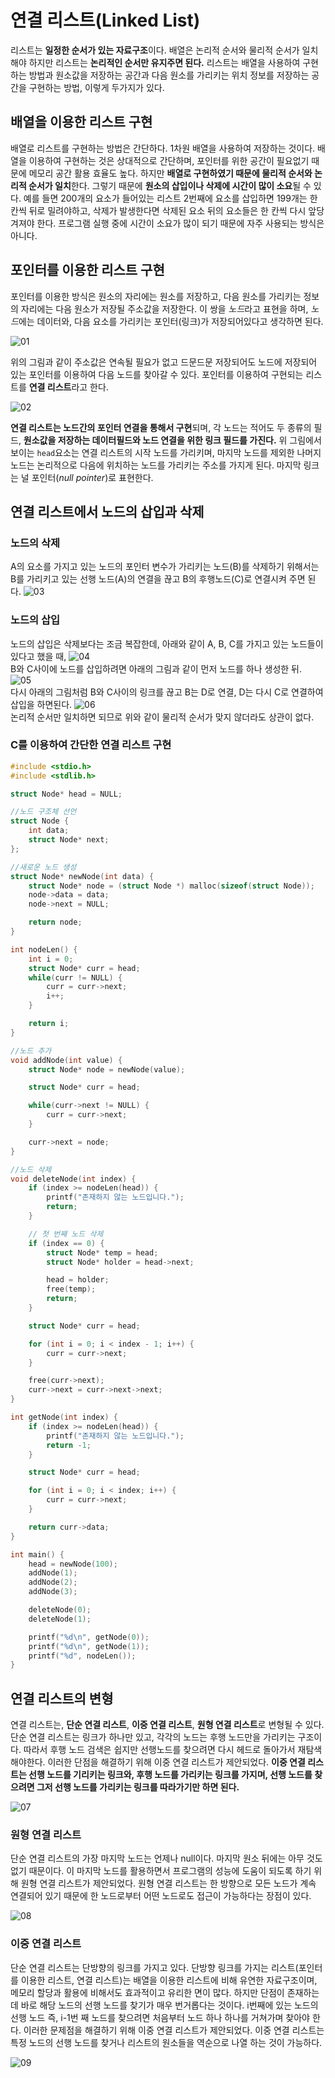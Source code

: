 # 연결 리스트(Linked List)

리스트는 **일정한 순서가 있는 자료구조**이다. 배열은 논리적 순서와 물리적 순서가 일치해야 하지만 리스트는 **논리적인 순서만 유지주면 된다.** 리스트는 배열을 사용하여 구현하는 방법과 원소값을 저장하는 공간과 다음 원소를 가리키는 위치 정보를 저장하는 공간을 구현하는 방법, 이렇게 두가지가 있다.

## 배열을 이용한 리스트 구현

배열로 리스트를 구현하는 방법은 간단하다. 1차원 배열을 사용하여 저장하는 것이다. 배열을 이용하여 구현하는 것은 상대적으로 간단하며, 포인터를 위한 공간이 필요없기 때문에 메모리 공간 활용 효율도 높다. 하지만 **배열로 구현하였기 때문에 물리적 순서와 논리적 순서가 일치**한다. 그렇기 때문에 **원소의 삽입이나 삭제에 시간이 많이 소요**될 수 있다. 예를 들면 200개의 요소가 들어있는 리스트 2번째에 요소를 삽입하면 199개는 한칸씩 뒤로 밀려야하고, 삭제가 발생한다면 삭제된 요소 뒤의 요소들은 한 칸씩 다시 앞당겨져야 한다. 프로그램 실행 중에 시간이 소요가 많이 되기 때문에 자주 사용되는 방식은 아니다.

## 포인터를 이용한 리스트 구현

포인터를 이용한 방식은 원소의 자리에는 원소를 저장하고, 다음 원소를 가리키는 정보의 자리에는 다음 원소가 저장될 주소값을 저장한다. 이 쌍을 *노드*라고 표현을 하며, *노드*에는 데이터와, 다음 요소를 가리키는 포인터(링크)가 저장되어있다고 생각하면 된다.

![01](images/01.png)

위의 그림과 같이 주소값은 연속될 필요가 없고 드문드문 저장되어도 노드에 저장되어 있는 포인터를 이용하여 다음 노드를 찾아갈 수 있다. 포인터를 이용하여 구현되는 리스트를 **연결 리스트**라고 한다.

![02](images/02.png)

**연결 리스트는 노드간의 포인터 연결을 통해서 구현**되며, 각 노드는 적어도 두 종류의 필드, **원소값을 저장하는 데이터필드와 노드 연결을 위한 링크 필드를 가진다.** 위 그림에서 보이는 `head`요소는 연결 리스트의 시작 노드를 가리키며, 마지막 노드를 제외한 나머지 노드는 논리적으로 다음에 위치하는 노드를 가리키는 주소를 가지게 된다. 마지막 링크는 널 포인터(*null pointer*)로 표현한다.

## 연결 리스트에서 노드의 삽입과 삭제

### 노드의 삭제

A의 요소를 가지고 있는 노드의 포인터 변수가 가리키는 노드(B)를 삭제하기 위해서는 B를 가리키고 있는 선행 노드(A)의 연결을 끊고 B의 후행노드(C)로 연결시켜 주면 된다.
![03](images/03.png)

### 노드의 삽입

노드의 삽입은 삭제보다는 조금 복잡한데, 아래와 같이 A, B, C를 가지고 있는 노드들이 있다고 했을 때, 
![04](images/04.png)  
 B와 C사이에 노드를 삽입하려면 아래의 그림과 같이 먼저 노드를 하나 생성한 뒤.  
![05](images/05.png)  
다시 아래의 그림처럼 B와 C사이의 링크를 끊고 B는 D로 연결, D는 다시 C로 연결하여 삽입을 하면된다.
![06](images/06.png)  
논리적 순서만 일치하면 되므로 위와 같이 물리적 순서가 맞지 않더라도 상관이 없다.

### C를 이용하여 간단한 연결 리스트 구현

~~~c
#include <stdio.h>
#include <stdlib.h>

struct Node* head = NULL;

//노드 구조체 선언
struct Node {
    int data;
    struct Node* next;
};

//새로운 노드 생성
struct Node* newNode(int data) {
    struct Node* node = (struct Node *) malloc(sizeof(struct Node));
    node->data = data;
    node->next = NULL;

    return node;
}

int nodeLen() {
    int i = 0;
    struct Node* curr = head;
    while(curr != NULL) {
        curr = curr->next;
        i++;
    }

    return i;
}

//노드 추가
void addNode(int value) {
    struct Node* node = newNode(value);

    struct Node* curr = head;

    while(curr->next != NULL) {
        curr = curr->next;
    }

    curr->next = node;
}

//노드 삭제
void deleteNode(int index) {
    if (index >= nodeLen(head)) {
        printf("존재하지 않는 노드입니다.");
        return;
    }

    // 첫 번째 노드 삭제
    if (index == 0) {
        struct Node* temp = head;
        struct Node* holder = head->next;

        head = holder;
        free(temp);
        return;
    }

    struct Node* curr = head;

    for (int i = 0; i < index - 1; i++) {
        curr = curr->next;
    }

    free(curr->next);
    curr->next = curr->next->next;
}

int getNode(int index) {
    if (index >= nodeLen(head)) {
        printf("존재하지 않는 노드입니다.");
        return -1;
    }

    struct Node* curr = head;

    for (int i = 0; i < index; i++) {
        curr = curr->next;
    }

    return curr->data;
}

int main() {
    head = newNode(100);
    addNode(1);
    addNode(2);
    addNode(3);

    deleteNode(0);
    deleteNode(1);

    printf("%d\n", getNode(0));
    printf("%d\n", getNode(1));
    printf("%d", nodeLen());
}
~~~

## 연결 리스트의 변형

연결 리스트는, **단순 연결 리스트**, **이중 연결 리스트**, **원형 연결 리스트**로 변형될 수 있다. 단순 연결 리스트는 링크가 하나만 있고, 각각의 노드는 후행 노드만을 가리키는 구조이다. 따라서 후행 노드 검색은 쉽지만 선행노드를 찾으려면 다시 헤드로 돌아가서 재탐색 해야한다. 이러한 단점을 해결하기 위해 이중 연결 리스트가 제안되었다. **이중 연결 리스트는 선행 노드를 기리키는 링크와, 후행 노드를 가리키는 링크를 가지며, 선행 노드를 찾으려면 그저 선행 노드를 가리키는 링크를 따라가기만 하면 된다.**

![07](images/07.jpg)

### 원형 연결 리스트

단순 연결 리스트의 가장 마지막 노드는 언제나 null이다. 마지막 원소 뒤에는 아무 것도 없기 때문이다. 이 마지막 노드를 활용하면서 프로그램의 성능에 도움이 되도록 하기 위해 원형 연결 리스트가 제안되었다. 원형 연결 리스트는 한 방향으로 모든 노드가 계속 연결되어 있기 때문에 한 노드로부터 어떤 노드로도 접근이 가능하다는 장점이 있다.

![08](images/08.jpg)

### 이중 연결 리스트

단순 연결 리스트는 단방향의 링크를 가지고 있다. 단방향 링크를 가지는 리스트(포인터를 이용한 리스트, 연결 리스트)는 배열을 이용한 리스트에 비해 유연한 자료구조이며, 메모리 할당과 활용에 비해서도 효과적이고 유리한 면이 많다. 하지만 단점이 존재하는데 바로 해당 노드의 선행 노드를 찾기가 매우 번거롭다는 것이다. i번째에 있는 노드의 선행 노드 즉, i-1번 째 노드를 찾으려면 처음부터 노드 하나 하나를 거쳐가며 찾아야 한다. 이러한 문제점을 해결하기 위해 이중 연결 리스트가 제안되었다. 이중 연결 리스트는 특정 노드의 선행 노드를 찾거나 리스트의 원소들을 역순으로 나열 하는 것이 가능하다.

![09](images/09.jpg)
